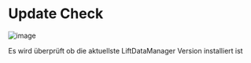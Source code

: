 # Update Check

![image](HelpImages/image107.png)  

Es wird überprüft ob die aktuellste LiftDataManager Version installiert ist
